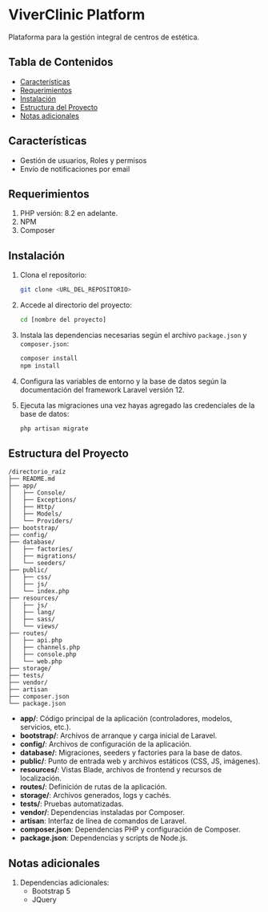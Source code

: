# ViverClinic Platform

Plataforma para la gestión integral de centros de estética.

## Tabla de Contenidos

- [Características](#características)
- [Requerimientos](#requerimientos)
- [Instalación](#instalación)
- [Estructura del Proyecto](#estructura-del-proyecto)
- [Notas adicionales](#notas-adicionales)

## Características

- Gestión de usuarios, Roles y permisos
- Envío de notificaciones por email

## Requerimientos

1. PHP versión: 8.2 en adelante.
2. NPM
3. Composer

## Instalación

1. Clona el repositorio:
    ```bash
    git clone <URL_DEL_REPOSITORIO>
    ```
2. Accede al directorio del proyecto:
    ```bash
    cd [nombre del proyecto]
    ```
3. Instala las dependencias necesarias según el archivo `package.json` y `composer.json`:
    ```bash
    composer install
    npm install
    ```
4. Configura las variables de entorno y la base de datos según la documentación del framework Laravel versión 12.

5. Ejecuta las migraciones una vez hayas agregado las credenciales de la base de datos:
    ```bash
    php artisan migrate
    ```

## Estructura del Proyecto

```
/directorio_raíz
├── README.md
├── app/
│   ├── Console/
│   ├── Exceptions/
│   ├── Http/
│   ├── Models/
│   └── Providers/
├── bootstrap/
├── config/
├── database/
│   ├── factories/
│   ├── migrations/
│   └── seeders/
├── public/
│   ├── css/
│   ├── js/
│   └── index.php
├── resources/
│   ├── js/
│   ├── lang/
│   ├── sass/
│   └── views/
├── routes/
│   ├── api.php
│   ├── channels.php
│   ├── console.php
│   └── web.php
├── storage/
├── tests/
├── vendor/
├── artisan
├── composer.json
└── package.json
```

- **app/**: Código principal de la aplicación (controladores, modelos, servicios, etc.).
- **bootstrap/**: Archivos de arranque y carga inicial de Laravel.
- **config/**: Archivos de configuración de la aplicación.
- **database/**: Migraciones, seeders y factories para la base de datos.
- **public/**: Punto de entrada web y archivos estáticos (CSS, JS, imágenes).
- **resources/**: Vistas Blade, archivos de frontend y recursos de localización.
- **routes/**: Definición de rutas de la aplicación.
- **storage/**: Archivos generados, logs y cachés.
- **tests/**: Pruebas automatizadas.
- **vendor/**: Dependencias instaladas por Composer.
- **artisan**: Interfaz de línea de comandos de Laravel.
- **composer.json**: Dependencias PHP y configuración de Composer.
- **package.json**: Dependencias y scripts de Node.js.

## Notas adicionales

1. Dependencias adicionales:
    - Bootstrap 5
    - JQuery
